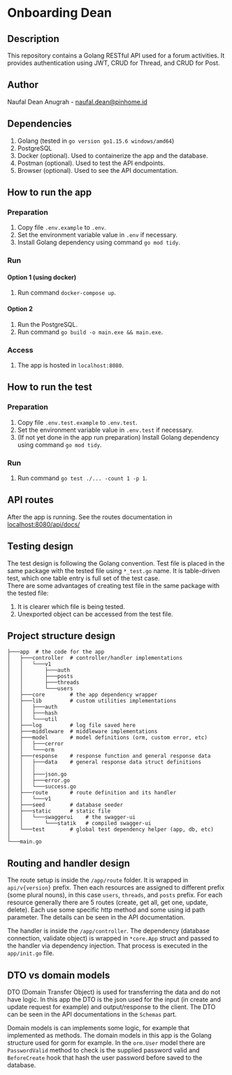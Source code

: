 # Onboarding Dean

## Description
This repository contains a Golang RESTful API used for a forum activities. It provides authentication using JWT, CRUD for Thread, and CRUD for Post.

## Author
Naufal Dean Anugrah - [naufal.dean@pinhome.id](naufal.dean@pinhome.id)

## Dependencies
1. Golang (tested in `go version go1.15.6 windows/amd64`)
2. PostgreSQL
3. Docker (optional). Used to containerize the app and the database.
4. Postman (optional). Used to test the API endpoints.
5. Browser (optional). Used to see the API documentation.

## How to run the app
### Preparation
1. Copy file `.env.example` to `.env`.
2. Set the environment variable value in `.env` if necessary.
3. Install Golang dependency using command `go mod tidy`.
### Run
#### Option 1 (using docker)
1. Run command `docker-compose up`.
#### Option 2
1. Run the PostgreSQL.
2. Run command `go build -o main.exe && main.exe`.
### Access
1. The app is hosted in `localhost:8080`.

## How to run the test
### Preparation
1. Copy file `.env.test.example` to `.env.test`.
2. Set the environment variable value in `.env.test` if necessary.
3. (If not yet done in the app run preparation) Install Golang dependency using command `go mod tidy`.
### Run
1. Run command `go test ./... -count 1 -p 1`.

## API routes
After the app is running. See the routes documentation in [localhost:8080/api/docs/](localhost:8080/api/docs/)

## Testing design
The test design is following the Golang convention. Test file is placed in the same package with the tested file
using `*_test.go` name. It is table-driven test, which one table entry is full set of the test case.\
There are some advantages of creating test file in the same package with the tested file:
1. It is clearer which file is being tested.
2. Unexported object can be accessed from the test file.

## Project structure design
```
├───app  # the code for the app
│   ├───controller  # controller/handler implementations
│   │   └───v1
│   │       ├───auth
│   │       ├───posts
│   │       ├───threads
│   │       └───users
│   ├───core        # the app dependency wrapper
│   ├───lib         # custom utilities implementations
│   │   ├───auth
│   │   ├───hash
│   │   └───util
│   ├───log         # log file saved here
│   ├───middleware  # middleware implementations
│   ├───model       # model definitions (orm, custom error, etc)
│   │   ├───cerror
│   │   └───orm
│   ├───response    # response function and general response data
│   │   ├───data    # general response data struct definitions
│   │   │
│   │   ├───json.go
│   │   ├───error.go
│   │   └───success.go
│   ├───route       # route definition and its handler
│   │   └───v1
│   ├───seed        # database seeder
│   ├───static      # static file
│   │   └───swaggerui    # the swagger-ui
│   │       └───statik   # compiled swagger-ui
│   └───test        # global test dependency helper (app, db, etc)
│
└───main.go
```

## Routing and handler design
The route setup is inside the `/app/route` folder. It is wrapped in `api/v{version}` prefix. Then each resources
are assigned to different prefix (some plural nouns), in this case `users`, `threads`, and `posts` prefix. For
each resource generally there are 5 routes (create, get all, get one, update, delete). Each use some specific http
method and some using id path parameter. The details can be seen in the API documentation.

The handler is inside the `/app/controller`. The dependency (database connection, validate object) is wrapped in
`*core.App` struct and passed to the handler via dependency injection. That process is executed in the 
`app/init.go` file.

## DTO vs domain models
DTO (Domain Transfer Object) is used for transferring the data and do not have logic. In this app the DTO is the json
used for the input (in create and update request for example) and output/response to the client. The DTO can be seen in
the API documentations in the `Schemas` part.

Domain models is can implements some logic, for example that implemented as methods. The domain models in this app is
the Golang structure used for gorm for example. In the `orm.User` model there are `PasswordValid` method to check is
the supplied password valid and `BeforeCreate` hook that hash the user password before saved to the database.
